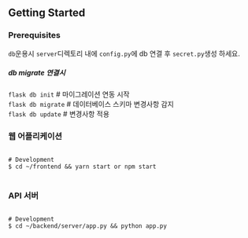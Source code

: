## Getting Started

### Prerequisites
`db`운용시 `server`디렉토리 내에 `config.py`에 db 연결 후 `secret.py`생성 하세요.<br>

##### db migrate 연결시
`flask db init` # 마이그레이션 연동 시작<br>
`flask db migrate` # 데이터베이스 스키마 변경사항 감지<br>
`flask db update` # 변경사항 적용

### 웹 어플리케이션

<pre>
<code>
# Development
$ cd ~/frontend && yarn start or npm start
</code>
</pre>

### API 서버

<pre>
<code>
# Development
$ cd ~/backend/server/app.py && python app.py
</code>
</pre>
